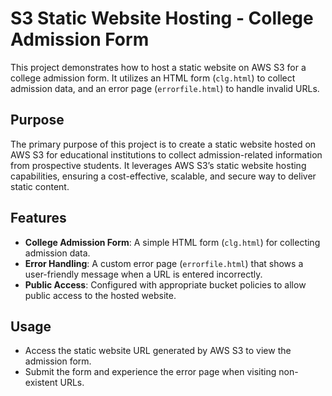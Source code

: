 # S3 Static Website Hosting - College Admission Form

This project demonstrates how to host a static website on AWS S3 for a college admission form. It utilizes an HTML form (`clg.html`) to collect admission data, and an error page (`errorfile.html`) to handle invalid URLs.

## Purpose

The primary purpose of this project is to create a static website hosted on AWS S3 for educational institutions to collect admission-related information from prospective students. It leverages AWS S3’s static website hosting capabilities, ensuring a cost-effective, scalable, and secure way to deliver static content.

## Features

- **College Admission Form**: A simple HTML form (`clg.html`) for collecting admission data.
- **Error Handling**: A custom error page (`errorfile.html`) that shows a user-friendly message when a URL is entered incorrectly.
- **Public Access**: Configured with appropriate bucket policies to allow public access to the hosted website.

## Usage

- Access the static website URL generated by AWS S3 to view the admission form.
- Submit the form and experience the error page when visiting non-existent URLs.

